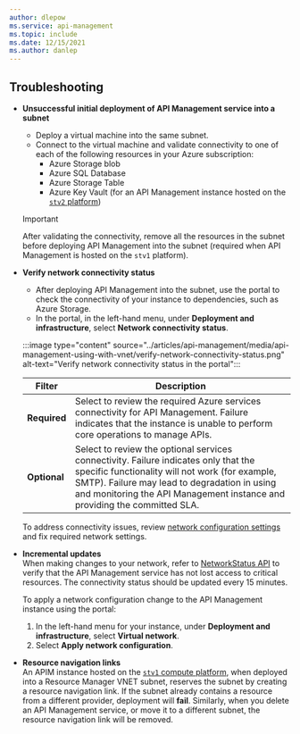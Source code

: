 ```yaml
---
author: dlepow
ms.service: api-management
ms.topic: include
ms.date: 12/15/2021
ms.author: danlep
---
```


## Troubleshooting

* **Unsuccessful initial deployment of API Management service into a subnet** 
  * Deploy a virtual machine into the same subnet. 
  * Connect to the virtual machine and validate connectivity to one of each of the following resources in your Azure subscription:
    * Azure Storage blob
    * Azure SQL Database
    * Azure Storage Table
    * Azure Key Vault (for an API Management instance hosted on the [`stv2` platform](../articles/api-management/compute-infrastructure.md))

  > [!IMPORTANT]
  > After validating the connectivity, remove all the resources in the subnet before deploying API Management into the subnet (required when API Management is hosted on the `stv1` platform).

* **Verify network connectivity status**  
  * After deploying API Management into the subnet, use the portal to check the connectivity of your instance to dependencies, such as Azure Storage. 
  * In the portal, in the left-hand menu, under **Deployment and infrastructure**, select **Network connectivity status**.

   :::image type="content" source="../articles/api-management/media/api-management-using-with-vnet/verify-network-connectivity-status.png" alt-text="Verify network connectivity status in the portal":::

  | Filter | Description |
  | ----- | ----- |
  | **Required** | Select to review the required Azure services connectivity for API Management. Failure indicates that the instance is unable to perform core operations to manage APIs. |
  | **Optional** | Select to review the optional services connectivity. Failure indicates only that the specific functionality will not work (for example, SMTP). Failure may lead to degradation in using and monitoring the API Management instance and providing the committed SLA. |

  To address connectivity issues, review [network configuration settings](../articles/api-management/virtual-network-reference.md) and fix required network settings.

* **Incremental updates**  
  When making changes to your network, refer to [NetworkStatus API](/rest/api/apimanagement/current-ga/network-status) to verify that the API Management service has not lost access to critical resources. The connectivity status should be updated every 15 minutes. 

  To apply a network configuration change to the API Management instance using the portal:

    1. In the left-hand menu for your instance, under **Deployment and infrastructure**, select **Virtual network**.
    1. Select **Apply network configuration**. 

* **Resource navigation links**  
  An APIM instance hosted on the [`stv1` compute platform](../articles/api-management/compute-infrastructure.md), when deployed into a Resource Manager VNET subnet, reserves the subnet by creating a resource navigation link. If the subnet already contains a resource from a different provider, deployment will **fail**. Similarly, when you delete an API Management service, or move it to a different subnet, the resource navigation link will be removed.